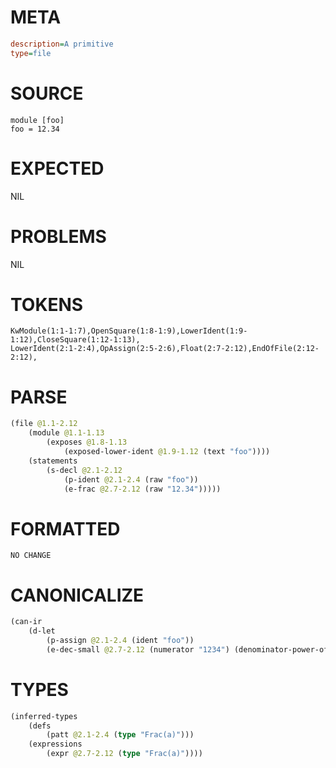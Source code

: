 # META
~~~ini
description=A primitive
type=file
~~~
# SOURCE
~~~roc
module [foo]
foo = 12.34
~~~
# EXPECTED
NIL
# PROBLEMS
NIL
# TOKENS
~~~zig
KwModule(1:1-1:7),OpenSquare(1:8-1:9),LowerIdent(1:9-1:12),CloseSquare(1:12-1:13),
LowerIdent(2:1-2:4),OpAssign(2:5-2:6),Float(2:7-2:12),EndOfFile(2:12-2:12),
~~~
# PARSE
~~~clojure
(file @1.1-2.12
	(module @1.1-1.13
		(exposes @1.8-1.13
			(exposed-lower-ident @1.9-1.12 (text "foo"))))
	(statements
		(s-decl @2.1-2.12
			(p-ident @2.1-2.4 (raw "foo"))
			(e-frac @2.7-2.12 (raw "12.34")))))
~~~
# FORMATTED
~~~roc
NO CHANGE
~~~
# CANONICALIZE
~~~clojure
(can-ir
	(d-let
		(p-assign @2.1-2.4 (ident "foo"))
		(e-dec-small @2.7-2.12 (numerator "1234") (denominator-power-of-ten "2") (value "12.34"))))
~~~
# TYPES
~~~clojure
(inferred-types
	(defs
		(patt @2.1-2.4 (type "Frac(a)")))
	(expressions
		(expr @2.7-2.12 (type "Frac(a)"))))
~~~
